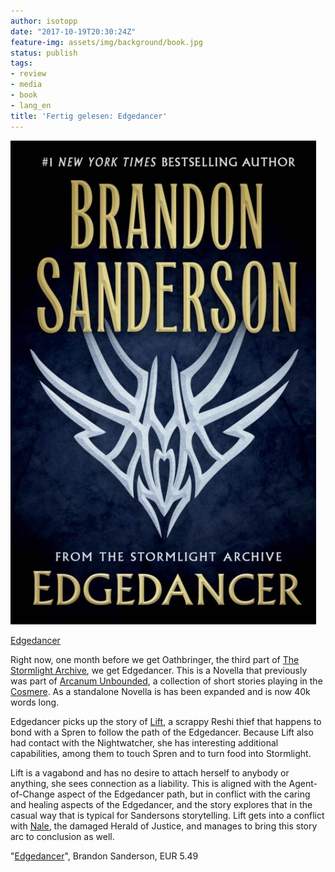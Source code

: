 ```yaml
---
author: isotopp
date: "2017-10-19T20:30:24Z"
feature-img: assets/img/background/book.jpg
status: publish
tags:
- review
- media
- book
- lang_en
title: 'Fertig gelesen: Edgedancer'
---
```

[![](/uploads/2017/10/edgedancer.jpg)](https://www.amazon.de/Edgedancer-Stormlight-Archive-Brandon-Sanderson/dp/1250166543)

[Edgedancer](https://www.amazon.de/Edgedancer-Stormlight-Archive-Brandon-Sanderson/dp/1250166543)


Right now, one month before we get Oathbringer, the third part
of 
[The Stormlight Archive](https://coppermind.net/wiki/The_Stormlight_Archive), 
we get Edgedancer. This is a Novella that previously was part of
[Arcanum Unbounded](https://coppermind.net/wiki/Arcanum_Unbounded), 
a collection of short stories playing in the
[Cosmere](https://coppermind.net/wiki/Cosmere). As a standalone
Novella is has been expanded and is now 40k words long.

Edgedancer picks up the story of
[Lift](https://coppermind.net/wiki/Lift), a scrappy Reshi thief
that happens to bond with a Spren to follow the path of the
Edgedancer. Because Lift also had contact with the Nightwatcher,
she has interesting additional capabilities, among them to touch
Spren and to turn food into Stormlight.

Lift is a vagabond and has no desire to attach herself to
anybody or anything, she sees connection as a liability. This is
aligned with the Agent-of-Change aspect of the Edgedancer path,
but in conflict with the caring and healing aspects of the
Edgedancer, and the story explores that in the casual way that
is typical for Sandersons storytelling. Lift gets into a
conflict with [Nale](https://coppermind.net/wiki/Nale), the
damaged Herald of Justice, and manages to bring this story arc
to conclusion as well.

"[Edgedancer](https://www.amazon.de/Edgedancer-Stormlight-Archive-Brandon-Sanderson/dp/1250166543)",
Brandon Sanderson, EUR 5.49
